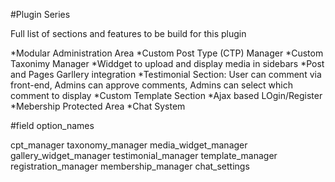 #Plugin Series

Full list of sections and features to be build for this plugin

*Modular Administration Area
*Custom Post Type (CTP) Manager
*Custom Taxonimy Manager
*Widdget to upload and display media in sidebars
*Post and Pages Garllery integration
*Testimonial Section: User can comment via front-end, Admins can approve comments, Admins can select which comment to display
*Custom Template Section
*Ajax based LOgin/Register
*Mebership Protected Area
*Chat System

#field option_names

cpt_manager
taxonomy_manager
media_widget_manager
gallery_widget_manager
testimonial_manager
template_manager
registration_manager
membership_manager
chat_settings